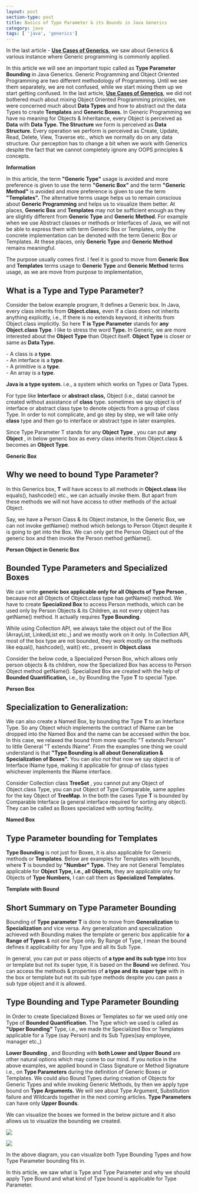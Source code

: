 ```yaml
---
layout: post
section-type: post
title: Basics of Type Parameter & its Bounds in Java Generics
category: java
tags: [ 'java', 'generics']
---
```

In the last article -  [**Use Cases of Generics**](https://narendranss.github.io/java/2017/06/11/Usecases-of-Generics.html), we saw about Generics &amp; various instance where Generic programming is commonly applied.

In this article we will see an important topic called as  **Type Parameter Bounding** in Java Generics.  Generic Programming and Object Oriented Programming are two different methodology of Programming. Until we see them separately, we are not confused, while we start mixing them up we start getting confused. In the last article,  [**Use Cases of Generics**](https://narendranss.github.io/java/2017/06/11/Usecases-of-Generics.html), we did not bothered much about mixing Object Oriented Programming principles, we were concerned much about  **Data Types** and how to abstract out the data Types to create **Templates** and **Generic Boxes.** In Generic Programming we have no meaning for Objects &amp; Inheritance, every Object is perceived as  **Data**  with  **Data Type. The Structure** we form is perceived as **Data Structure.** Every operation we perform is perceived as Create, Update, Read, Delete, View, Traverse etc., which we normally do on any data structure. Our perception has to change a bit when we work with Generics despite the fact that we cannot completely ignore any OOPS principles &amp; concepts.

**Information**

In this article, the term **&quot;Generic Type&quot;**  usage is avoided and more preference is given to use the term  **&quot;Generic Box&quot;**  and the term  **&quot;Generic Method&quot;**  is avoided and more preference is given to use the term  **&quot;Templates&quot;.** The alternative terms usage helps us to remain conscious about  **Generic Programming** and helps us to visualize them better. At places,  **Generic Box**  and  **Templates**  may not be sufficient enough as they are slightly different from  **Generic Type**  and  **Generic Method**. For example when we use Abstract classes or methods or Interfaces of Java, we will not be able to express them with term Generic Box or Templates, only the concrete implementation can be denoted with the term Generic Box or Templates. At these places, only  **Generic Type**  and  **Generic Method**  remains meaningful.

The purpose usually comes first. I feel it is good to move from  **Generic Box**  and  **Templates** terms usage to  **Generic Type**  and  **Generic Method** terms usage, as we are move from purpose to implementation,

## What is a Type and Type Parameter?

Consider the below example program,  It defines a Generic box. In Java, every class inherits from  **Object.class,** even If a class does not inherits anything explicitly, i.e., If there is no extends keyword, it inherits from Object.class implicitly. So here  **T is Type Parameter**  stands for  **any Object.class Type**. I like to stress the word  **Type.** In Generic, we are more interested about the  **Object Type**  than Object itself.  **Object Type**  is closer or same as  **Data Type.**

<p align="left">
- A class is a <b>type</b>.
<br/>
- An interface is a <b>type</b>.
<br/>
- A primitive is a <b>type</b>.
<br/>
- An array is a <b>type</b>.
</p>

**Java is a type system.** i.e., a system which works on Types or Data Types.

For type like  **Interface**  or  **abstract class,**  Object (i.e., data) cannot be created without assistance of  **class**  type. sometimes we say object is of interface or abstract class type to denote objects from a group of class Type. In order to not complicate, and go step by step, we will take only  **class**  type and then go to interface or abstract type in later examples.

Since Type Parameter T stands for any  **Object Type** , you can put  **any Object** , in below generic box as every class inherits from Object.class &amp; becomes an  **Object Type**.

**Generic Box**

<script src="https://gist.github.com/narendranss/4bf08b1af5bc3869abbdb3718553fde8.js?file=GenericBox.java"></script>

## Why we need to bound Type Parameter?

In this Generics box,  **T** will have access to all methods in **Object.class** like equals(), hashcode() etc., we can actually invoke them. But apart from these methods we will not have access to other methods of the actual Object.

Say, we have a Person Class &amp; its Object instance, In the Generic Box, we can not invoke getName() method which belongs to Person Object despite it is going to get into the Box. We can only get the Person Object out of the generic box and then invoke the Person method getName().

**Person Object in Generic Box**

<script src="https://gist.github.com/narendranss/4bf08b1af5bc3869abbdb3718553fde8.js?file=PersonInGenericBox.java"></script>

## Bounded Type Parameters and Specialized Boxes

We can write  **generic box applicable only for all Objects of Type Person** , because not all Objects of Object.class type has getName() method. We have to create **Specialized Box** to access Person methods, which can be used only by Person Objects &amp; its Children, as not every object has getName() method. It actually requires **Type Bounding**.

While using Collection API, we always take the object out of the Box (ArrayList, LinkedList etc.,) and we mostly work on it only. In Collection API, most of the box type are not bounded, they work mostly on the methods like equal(), hashcode(), wait() etc., present in  **Object.class**

Consider the below code, a Specialized Person Box, which allows only person objects &amp; its children, now the Specialized Box has access to Person Object method getName(). Specialized Box are created with the help of  **Bounded Quantification,** i.e., by Bounding the Type **T**  to special Type.

**Person Box**

<script src="https://gist.github.com/narendranss/4bf08b1af5bc3869abbdb3718553fde8.js?file=PersonBox.java"></script>

## Specialization to Generalization:

We can also create a Named Box, by bounding the Type  **T**  to an Interface Type. So any Object which implements the contract of IName can be dropped into the Named Box and the name can be accessed within the box. In this case, we relaxed the bound from more specific &quot;T extends Person&quot; to little General &quot;T extends IName&quot;. From the examples one thing we could understand is that  **&quot;Type Bounding is all about Generalization &amp; Specialization of Boxes&quot;.** You can also not that now we say object is of Interface IName type, making it applicable for group of class types whichever implements the IName interface.

Consider Collection class  **TreeSet** , you cannot put any Object of Object.class Type, you can put Object of Type Comparable, same applies for the key Object of  **TreeMap**. In the both the cases Type  **T**  is bounded by Comparable Interface (a general interface required for sorting any object). They can be called as Boxes specialized with sorting facility.

**Named Box**

<script src="https://gist.github.com/narendranss/4bf08b1af5bc3869abbdb3718553fde8.js?file=NamedBox.java"></script>

## Type Parameter bounding for Templates

**Type Bounding**  is not just for Boxes, it is also applicable for Generic methods or  **Templates**. Below are examples for Templates with bounds, where  **T**  is bounded by  **&quot;Number&quot; Type.** They are not General Templates applicable for  **Object Type, i.e., all Objects,** they are applicable only for Objects of **Type Numbers,** I can call them as **Specialized Templates.**

**Template with Bound**

<script src="https://gist.github.com/narendranss/4bf08b1af5bc3869abbdb3718553fde8.js?file=Template.java"></script>

## Short Summary on Type Parameter Bounding

Bounding of  **Type parameter T** is done to move from  **Generalization** to **Specialization** and vice versa. Any generalization and specialization achieved with Bounding makes the template or generic box applicable for **a Range of Types**  &amp; not one Type only. By Range of Type, I mean the bound defines it applicability for any Type and all its Sub Type.

In general, you can put or pass objects of  **a type and its sub type**  into box or template but not its super type, it is based on the  **Bound**  we defined. You can access the methods &amp; properties of  **a type and its super type**  with in the box or template but not its sub type methods despite you can pass a sub type object and it is allowed.

## Type Bounding and Type Parameter Bounding

In Order to create Specialized Boxes or Templates so far we used only one Type of  **Bounded Quantification**. The Type which we used is called as  **&quot;Upper Bounding&quot;**  Type, i.e., we made the Specialized Box or Templates applicable for a Type (say Person) and its Sub Types(say employee, manager etc.,)

**Lower Bounding** , and Bounding with **both Lower and Upper Bound**  are other natural options which may come to our mind. If you notice in the above examples, we applied bound in Class Signature or Method Signature i.e., on  **Type Parameters** during the definition of Generic Boxes or Templates. We could also Bound Types during creation of Objects for Generic Types and while invoking Generic Methods, by then we apply type bound on **Type Arguments.** We will see about Type Argument, Substitution failure and Wildcards together in the next coming articles.  **Type Parameters**  can have only  **Upper Bounds**.

We can visualize the boxes we formed in the below picture and it also allows us to visualize the bounding we created.

![](https://s-media-cache-ak0.pinimg.com/originals/8d/59/7d/8d597d6cd5e1ffab11f1348796b69aeb.png)

![](https://s-media-cache-ak0.pinimg.com/originals/a0/6d/41/a06d4157ab48f556ead7227323cac362.png)

In the above diagram, you can visualize both Type Bounding Types and how Type Parameter bounding fits in.

In this article, we saw what is Type and Type Parameter and why we should apply Type Bound and what kind of Type bound is applicable for Type Parameter.
